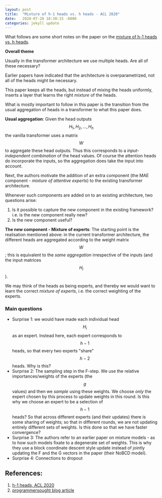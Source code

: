 ```yaml
---
layout: post
title:  "Mixture of h-1 heads vs. h heads - ACL 2020"
date:   2020-07-28 18:30:15 -0800
categories: jekyll update
---
```


What follows are some short notes on the paper on the [mixture of h-1 heads vs. h heads](https://www.aclweb.org/anthology/2020.acl-main.587/).

**Overall theme**

Usually in the transformer architecture we use multiple heads. Are all of these
necessary?

Earlier papers have indicated that the architecture is overparametrized, not all of
the heads might be necessary.

This paper keeps all the heads, but instead of mixing the heads uniformly, inserts a
layer that learns the right _mixture_ of the heads.

What is mostly important to follow in this paper is the transition from the usual
aggregation of heads in a transformer to what this paper does.

**Usual aggregation**:
Given the head outputs $$H_1, H_2, ..., H_h$$ the vanilla transformer uses a matrix $$W$$
to aggregate these head outputs. Thus this corresponds to a _input-independent combination_
of the head values. Of course the attention heads do incorporate the inputs, so the
aggregation does take the input into account.

Next, the authors motivate the addition of an extra component (the MAE component - _mixture of
  attentive experts_) to the existing transformer architecture.

Whenever such components are added on to an existing architecture, two questions arise:
1. Is it possible to capture the new component in the existing framework? i.e. is the new
component really new?
2. Is the new component useful?

**The new component - Mixture of experts**:
The starting point is the realisation mentioned above: in the current transformer architecture, the
different heads are aggregated according to the weight matrix $$W$$; this is equivalent to the
_same aggregation_ irrespective of the inputs (and the input matrices $$H_i$$).

We may think of the heads as being experts, and thereby we would want to learn the
correct _mixture of experts_, i.e. the correct weighting of the experts.  


### Main questions
* Surprise 1: we would have made each individual head $$H_i$$ as an expert. Instead here,
each expert corresponds to $$h-1$$ heads, so that every two experts "share" $$h-2$$ heads.
Why is this?
* Surprise 2: The sampling step in the F-step. We use the relative importances/weights of the
experts (the $$g$$ values) and then we _sample_ using these weights. We choose _only_ the
expert chosen by this process to update weights in this round.
Is this why we choose an expert to be a selection of $$h-1$$ heads? So that across
different experts (and their updates) there is some sharing of weights; so that in
different rounds, we are not updating entirely different sets of weights.
Is this done so that we have faster convergence?
* Surprise 3: The authors refer to an earlier paper on mixture models - as to how such models
fixate to a degenerate set of weights. This is why they use a block coordinate descent style
update instead of jointly updating the F and the G vectors in the paper (their NoBCD model).
* Surprise 4: Connections to dropout




## References:
1. [h-1 heads, ACL 2020](https://www.aclweb.org/anthology/2020.acl-main.587/)
2. [programmersought blog article](https://www.programmersought.com/article/85534594552/)
